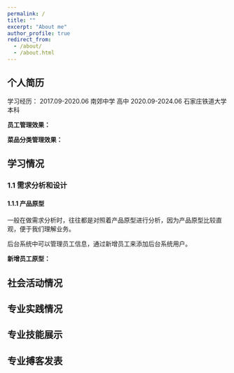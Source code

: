 ```yaml
---
permalink: /
title: ""
excerpt: "About me"
author_profile: true
redirect_from: 
  - /about/
  - /about.html
---
```


## 个人简历



学习经历：
2017.09-2020.06      南郊中学           高中
2020.09-2024.06      石家庄铁道大学      本科

**员工管理效果：**




**菜品分类管理效果：**




## 学习情况

### 1.1 需求分析和设计

#### 1.1.1 产品原型

一般在做需求分析时，往往都是对照着产品原型进行分析，因为产品原型比较直观，便于我们理解业务。

后台系统中可以管理员工信息，通过新增员工来添加后台系统用户。

**新增员工原型：**

## 社会活动情况

## 专业实践情况

## 专业技能展示

## 专业搏客发表
